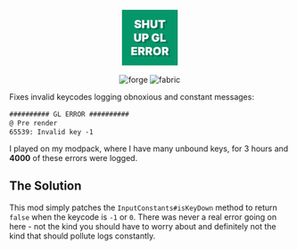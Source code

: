 <p align="center">
    <img alt="Shut Up GL Error" height="100" src="https://github.com/JamCoreModding/shut-up-gl-error/blob/main/common/src/main/resources/assets/shut_up_gl_error/icon.png?raw=true" />
<p align="center">

<p align="center">
    <img alt="forge" height="25" src="https://cdn.jsdelivr.net/npm/@intergrav/devins-badges@3/assets/compact/supported/forge_vector.svg">
    <img alt="fabric" height="25" src="https://cdn.jsdelivr.net/npm/@intergrav/devins-badges@3/assets/compact/supported/fabric_vector.svg">
</p>

Fixes invalid keycodes logging obnoxious and constant messages:

```
########## GL ERROR ##########
@ Pre render
65539: Invalid key -1
```

I played on my modpack, where I have many unbound keys, for 3 hours and **4000** of these errors were logged.

## The Solution

This mod simply patches the `InputConstants#isKeyDown` method to return `false` when the keycode is `-1` or `0`. There
was never a real error going on here - not the kind you should have to worry about and definitely not the kind that
should pollute logs constantly.

